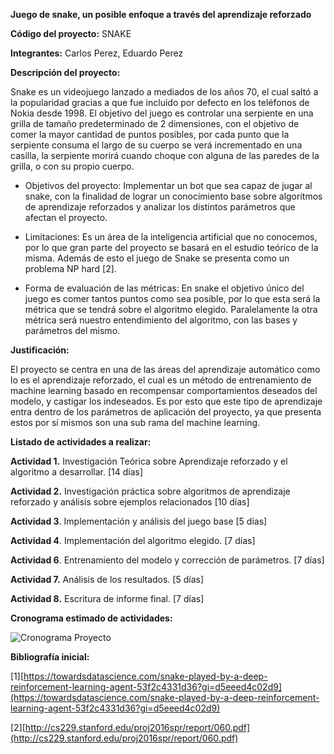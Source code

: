 **Juego de snake, un posible enfoque a través del aprendizaje reforzado**

**Código del proyecto:** SNAKE

**Integrantes:** Carlos Perez, Eduardo Perez

**Descripción del proyecto:**

Snake es un videojuego lanzado a mediados de los años 70, el cual saltó a la popularidad gracias a que fue incluido por defecto en los teléfonos de Nokia desde 1998. El objetivo del juego es controlar una serpiente en una grilla de tamaño predeterminado de 2 dimensiones, con el objetivo de comer la mayor cantidad de puntos posibles, por cada punto que la serpiente consuma el largo de su cuerpo se verá incrementado en una casilla, la serpiente morirá cuando choque con alguna de las paredes de la grilla, o con su propio cuerpo.

- Objetivos del proyecto: Implementar un bot que sea capaz de jugar al snake, con la finalidad de lograr un conocimiento base sobre algoritmos de aprendizaje reforzados y analizar los distintos parámetros que afectan el proyecto.

- Limitaciones: Es un área de la inteligencia artificial que no conocemos, por lo que gran parte del proyecto se basará en el estudio teórico de la misma. Además de esto el juego de Snake se presenta como un problema NP hard [2].

- Forma de evaluación de las métricas: En snake el objetivo único del juego es comer tantos puntos como sea posible, por lo que esta será la métrica que se tendrá sobre el algoritmo elegido. Paralelamente la otra métrica será nuestro entendimiento del algoritmo, con las bases y parámetros del mismo.

**Justificación:**

El proyecto se centra en una de las áreas del aprendizaje automático como lo es el aprendizaje reforzado, el cual es un método de entrenamiento de machine learning basado en recompensar comportamientos deseados del modelo, y castigar los indeseados. Es por esto que este tipo de aprendizaje entra dentro de los parámetros de aplicación del proyecto, ya que presenta estos por sí mismos son una sub rama del machine learning.

**Listado de actividades a realizar:**

**Actividad 1.** Investigación Teórica sobre Aprendizaje reforzado y el algoritmo a desarrollar. [14 días]

**Actividad 2.** Investigación práctica sobre algoritmos de aprendizaje reforzado y análisis sobre ejemplos relacionados [10 días]

**Actividad 3**. Implementación y análisis del juego base [5 días]

**Actividad 4**. Implementación del algoritmo elegido. [7 días]

**Actividad 6**. Entrenamiento del modelo y corrección de parámetros. [7 días]

**Actividad 7.** Análisis de los resultados. [5 días]

**Actividad 8.** Escritura de informe final. [7 días]

**Cronograma estimado de actividades:**

![Cronograma Proyecto](https://user-images.githubusercontent.com/53824547/139999427-0d7b6caf-e3d8-4518-a374-8b84aa4c2a45.JPG)


**Bibliografía inicial:**

[1][https://towardsdatascience.com/snake-played-by-a-deep-reinforcement-learning-agent-53f2c4331d36?gi=d5eeed4c02d9](https://towardsdatascience.com/snake-played-by-a-deep-reinforcement-learning-agent-53f2c4331d36?gi=d5eeed4c02d9)

[2][http://cs229.stanford.edu/proj2016spr/report/060.pdf](http://cs229.stanford.edu/proj2016spr/report/060.pdf)
